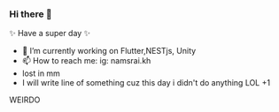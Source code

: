 ### Hi there 👋

✨ Have a super day ✨
- 🌱 I’m currently working on  Flutter,NESTjs, Unity
- 📫 How to reach me: ig: namsrai.kh
- lost in mm
- I will write line of something cuz this day i didn't do anything LOL 
+1
<DOKIND>
WEIRDO

